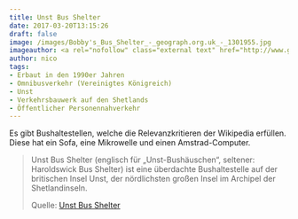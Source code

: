 ```yaml
---
title: Unst Bus Shelter
date: 2017-03-20T13:15:26
draft: false
image: /images/Bobby's_Bus_Shelter_-_geograph.org.uk_-_1301955.jpg
imageauthor: <a rel="nofollow" class="external text" href="http://www.geograph.org.uk/profile/4874">Stuart Wilding</a>
author: nico
tags: 
- Erbaut in den 1990er Jahren
- Omnibusverkehr (Vereinigtes Königreich)
- Unst
- Verkehrsbauwerk auf den Shetlands
- Öffentlicher Personennahverkehr
---
```


Es gibt Bushaltestellen, welche die Relevanzkritieren der Wikipedia erfüllen. Diese hat ein Sofa, eine Mikrowelle und einen Amstrad-Computer.

> Unst Bus Shelter (englisch für „Unst-Bushäuschen“, seltener: Haroldswick Bus
> Shelter) ist eine überdachte Bushaltestelle auf der britischen Insel Unst, der
> nördlichsten großen Insel im Archipel der Shetlandinseln.
>
> Quelle: [Unst Bus Shelter](https://de.wikipedia.org/wiki/Unst_Bus_Shelter)
